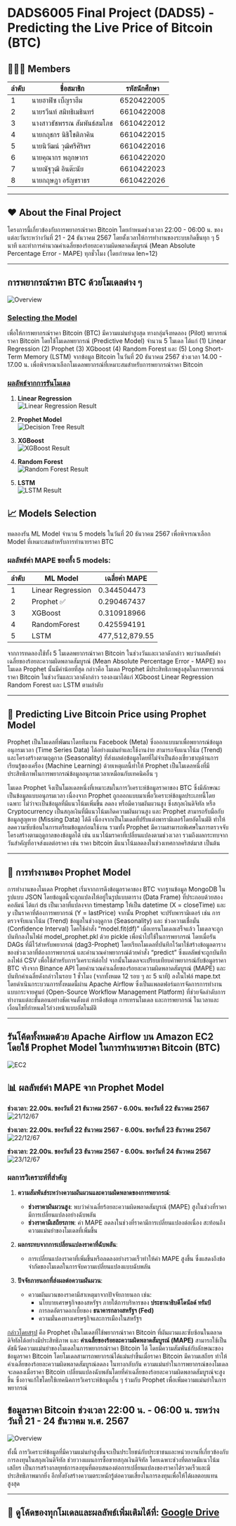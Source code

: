 # DADS6005 Final Project (DADS5) - Predicting the Live Price of Bitcoin (BTC)

## 🧑‍🤝‍🧑 Members
| ลำดับ | ชื่อสมาชิก                   | รหัสนักศึกษา   |
|-------|----------------------------|----------------|
| 1     | นายฮาฟิซ เบ็ญราฮีม        | 6520422005     |
| 2     | นายรวีนท์ สมิทธิเมธินทร์   | 6610422008     |
| 3     | นางสาวธัชพรรณ สัมพันธ์สมโภช | 6610422012   |
| 4     | นายกฤชกร นิธิโชติภาคิน     | 6610422015     |
| 5     | นายนิวัฒน์ วุฒิศรีศิริพร   | 6610422016     |
| 6     | นายคุณากร พฤกษากร         | 6610422020     |
| 7     | นายณัฐวุฒิ อินต๊ะนัย       | 6610422023     |
| 8     | นายกฤษฎา อรัญชราธร        | 6610422026     |

---
## ❤️ About the Final Project

โครงการนี้เกี่ยวข้องกับการพยากรณ์ราคา Bitcoin โดยกำหนดช่วงเวลา 22:00 - 06:00 น. ของแต่ละวันระหว่างวันที่ 21 - 24 ธันวาคม 2567 โดยตั้งเวลาให้การทำงานของระบบเกิดขึ้นทุก ๆ 5 นาที และทำการคำนวณค่าเฉลี่ยของร้อยละความผิดพลาดสัมบูรณ์ (Mean Absolute Percentage Error - MAPE) ทุกชั่วโมง (โดยกำหนด len=12)

---
## การพยากรณ์ราคา BTC ด้วยโมเดลต่าง ๆ
![Overview](https://drive.google.com/uc?id=1f9ldfmz2gUWrgVchHNrQ8q9-hw-44iEN)

### <ins>  Selecting the Model </ins>
เพื่อให้การพยากรณ์ราคา Bitcoin (BTC) มีความแม่นยำสูงสุด ทางกลุ่มจึงทดลอง  (Pilot) พยากรณ์ราคา Bitcoin โดยใช้โมเดลพยากรณ์ (Predictive Model) จำนวน 5 โมเดล ได้แก่ (1) Linear Regression (2) Prophet (3) XGboost (4) Random Forest และ (5) Long Short-Term Memory (LSTM) จากข้อมูล Bitcoin ในวันที่ 20 ธันวาคม 2567 ช่วงเวลา 14.00 - 17.00 น. เพื่อพิจารณาเลือกโมเดลพยากรณ์ที่เหมาะสมสำหรับการพยากรณ์ราคา Bitcoin 

### <ins> ผลลัพธ์จากการรันโมเดล </ins>

1. **Linear Regression**  
   ![Linear Regression Result](https://drive.google.com/uc?id=1WaCaEiWSx5lahe--ZyHhfEW_5bw8VsHe)

2. **Prophet Model**  
   ![Decision Tree Result](https://drive.google.com/uc?id=1kLjx5wbf_SUw4tbYBS8OBgWtTh4c3QCY)

3. **XGBoost**  
   ![XGBoost Result](https://drive.google.com/uc?id=19qIAhTvp-4uQpVqjRoJsURy0oZP5EtQ7)

4. **Random Forest**  
   ![Random Forest Result](https://drive.google.com/uc?id=1AeYVEQ01OekuTwwJMK6gCRJz5mgrxuI6)

5. **LSTM**  
   ![LSTM Result](https://drive.google.com/uc?id=1ZlicYoEMlmfCIOELqmDPbtKtgU3L2NB2)


## 📈 Models Selection
ทดลองรัน ML Model จำนวน 5 models ในวันที่ 20 ธันวาคม 2567 เพื่อพิจารณาเลือก Model ที่เหมาะสมสำหรับการทำนายราคา BTC

### ผลลัพธ์ค่า MAPE ของทั้ง 5 models:
| ลำดับ | ML Model             | เฉลี่ยค่า MAPE       |
|-------|----------------------|--------------------|
| 1     | Linear Regression    | 0.344504473       |
| 2     | Prophet ✅            | 0.290467437       |
| 3     | XGBoost              | 0.310918966       |
| 4     | RandomForest         | 0.425594191       |
| 5     | LSTM                 | 477,512,879.55    |

จากการทดลองใช้ทั้ง 5 โมเดลพยากรณ์ราคา Bitcoin ในช่วงวันและเวลาดังกล่าว พบว่าผลลัพธ์ค่าเฉลี่ยของร้อยละความผิดพลาดสัมบูรณ์ (Mean Absolute Percentage Error - MAPE) ของโมเดล Prophet นั้นมีค่าน้อยที่สุด กล่าวคือ โมเดล Prophet มีประสิทธิภาพสูงสุดในการพยากรณ์ราคา Bitcoin ในช่วงวันและเวลาดังกล่าว รองลงมาได้แก่ XGboost Linear Regression Random Forest และ LSTM ตามลำดับ

---

## 🌟 Predicting Live Bitcoin Price using Prophet Model 

Prophet เป็นโมเดลที่พัฒนาโดยทีมงาน Facebook (Meta) ซึ่งออกแบบมาเพื่อพยากรณ์ข้อมูลอนุกรมเวลา (Time Series Data) ได้อย่างแม่นยำและใช้งานง่าย สามารถจับแนวโน้ม (Trend) และโครงสร้างตามฤดูกาล (Seasonality) ที่ส่งผลต่อข้อมูลโดยที่ไม่จำเป็นต้องเชี่ยวชาญด้านการเรียนรู้ของเครื่อง (Machine Learning) ด้วยเหตุผลนี้ทำให้ Prophet เป็นโมเดลหนึ่งที่มีประสิทธิภาพในการพยากรณ์ข้อมูลอนุกรมเวลาเหมือนกับเทคนิคอื่น ๆ

โมเดล Prophet จึงเป็นโมลเดลหนึ่งที่เหมาะสมในการวิเคราะห์ข้อมูลราคาของ BTC ซึ่งมีลักษณะเป็นข้อมูลแบบอนุกรมเวลา เนื่องจาก Prophet ถูกออกแบบมาเพื่อวิเคราะห์ข้อมูลประเภทนี้โดยเฉพาะ ไม่ว่าจะเป็นข้อมูลที่มีแนวโน้มเพิ่มขึ้น ลดลง หรือมีความผันผวนสูง ซึ่งสกุลเงินดิจิทัล หรือ Cryptocurrency เป็นสกุลเงินที่มีแนวโน้มเกิดความผันผวนสูง และ Prophet สามารถรับมือกับข้อมูลสูญหาย (Missing Data) ได้ดี เนื่องจากเป็นโมเดลที่ปรับแต่งพารามิเตอร์โดยอัตโนมัติ ทำให้ลดความซับซ้อนในการเตรียมข้อมูลก่อนใช้งาน รวมทั้ง Prophet มีความสามารถพิเศษในการตรวจจับโครงสร้างตามฤดูกาลของข้อมูลได้ เช่น แนวโน้มราคาที่เปลี่ยนแปลงตามช่วงเวลา รวมถึงผลกระทบจากวันสำคัญที่อาจส่งผลต่อราคา เช่น ราคา bitcoin มีแนวโน้มลดลงในช่วงเทศกาลคริสต์มาส เป็นต้น


---

## 🔮 การทำงานของ Prophet Model

การทำงานของโมเดล Prophet เริ่มจากการดึงข้อมูลราคาของ BTC จากฐานข้อมูล MongoDB ในรูปแบบ JSON โดยข้อมูลนี้จะถูกแปลงให้อยู่ในรูปแบบตาราง (Data Frame) ที่ประกอบด้วยสองคอลัมน์ ได้แก่ ds เป็นเวลาที่แปลงจาก timestamp ให้เป็น datetime (X = closeTime) และ y เป็นราคาที่ต้องการพยากรณ์ (Y = lastPrice) จากนั้น Prophet จะปรับพารามิเตอร์ เช่น การตรวจจับแนวโน้ม (Trend) ข้อมูลในช่วงฤดูกาล (Seasonality) และ ช่วงความเชื่อมั่น (Confidence Interval) โดยใช้คำสั่ง “model.fit(df)” เมื่อเทรนโมเดลเสร็จแล้ว โมเดลจะถูกบันทึกลงในไฟล์ model_prophet.pkl ด้วย pickle เพื่อนำไปใช้ในการพยากรณ์  โดยเมื่อรัน DAGs ที่มีไว้สำหรับพยากรณ์ (dag3-Prophet) โดยเรียกโมเดลที่บันทึกไว้มาใช้สร้างข้อมูลตารางของช่วงเวลาที่ต้องการพยากรณ์ และคำนวณค่าพยากรณ์ด้วยคำสั่ง “predict” ซึ่งผลลัพธ์จะถูกบันทึกลงไฟล์ CSV เพื่อใช้สำหรับการวิเคราะห์ต่อไป จากนั้นโมเดลจะเปรียบเทียบค่าพยากรณ์กับข้อมูลราคา BTC จริงจาก Binance API โดยคำนวณค่าเฉลี่ยของร้อยละความผิดพลาดสัมบูรณ์ (MAPE) และบันทึกค่าเฉลี่ยดังกล่าวในรอบ 1 ชั่วโมง (จากทั้งหมด 12 รอบ ๆ ละ 5 นาที) ลงในไฟล์ mape.txt โดยดำเนินกระบวนการทั้งหมดนี้ผ่าน Apache Airflow ซึ่งเป็นแพลตฟอร์มการจัดการการทำงานแบบกระจายศูนย์ (Open-Source Workflow Management Platform) ที่ช่วยจัดลำดับการทำงานแต่ละขั้นตอนอย่างชัดเจนตั้งแต่ การดึงข้อมูล การเทรนโมเดล และการพยากรณ์ ในเวลาและเงื่อนไขที่กำหนดไว้ล่วงหน้าแบบอัตโนมัติ

---
## รันโค้ดทั้งหมดด้วย Apache Airflow บน Amazon EC2 โดยใช้ Prophet Model ในการทำนายราคา Bitcoin (BTC)
![EC2](https://drive.google.com/uc?id=1dMTXIcNaa914zBxZm_qTu7C-je5MIzmd)


## 📊 ผลลัพธ์ค่า MAPE จาก Prophet Model

**ช่วงเวลา: 22.00น. ของวันที่ 21 ธันวาคม 2567 - 6.00น. ของวันที่ 22 ธันวาคม 2567**  
   ![21/12/67](https://drive.google.com/uc?id=1y-LmiSZlzC6S0aPdDUq3r_kTQRXAV0jh)

**ช่วงเวลา: 22.00น. ของวันที่ 22 ธันวาคม 2567 - 6.00น. ของวันที่ 23 ธันวาคม 2567**  
   ![22/12/67](https://drive.google.com/uc?id=1up1v7taT9rSKYBhyaI9GpyfLnOsaMrp8)

**ช่วงเวลา: 22.00น. ของวันที่ 23 ธันวาคม 2567 - 6.00น. ของวันที่ 24 ธันวาคม 2567**  
   ![23/12/67](https://drive.google.com/uc?id=19RU94p3jKaBHfF9Agtq_dBbwxN9sNF-s)

### ผลการวิเคราะห์ที่สำคัญ

1. **ความสัมพันธ์ระหว่างความผันผวนและความผิดพลาดของการพยากรณ์**:
   - **ช่วงราคาผันผวนสูง**: พบว่าค่าเฉลี่ยร้อยละความผิดพลาดสัมบูรณ์ (MAPE) สูงในช่วงที่ราคามีการเปลี่ยนแปลงอย่างฉับพลัน
   - **ช่วงราคามีเสถียรภาพ**: ค่า MAPE ลดลงในช่วงที่ราคามีการเปลี่ยนแปลงต่อเนื่อง สะท้อนถึงความแม่นยำของโมเดลที่เพิ่มขึ้น

2. **ผลกระทบจากการเปลี่ยนแปลงราคาที่ฉับพลัน**:
   - การเปลี่ยนแปลงราคาที่เพิ่มขึ้นหรือลดลงอย่างรวดเร็วทำให้ค่า MAPE สูงขึ้น ซึ่งแสดงถึงข้อจำกัดของโมเดลในการจับความเปลี่ยนแปลงแบบฉับพลัน

3. **ปัจจัยภายนอกที่ส่งผลต่อความผันผวน**:
   - ความผันผวนของราคามีสาเหตุมาจากปัจจัยภายนอก เช่น:
     - นโยบายเศรษฐกิจของสหรัฐฯ ภายใต้การบริหารของ **ประธานาธิบดีโดนัลด์ ทรัมป์**
     - การลดอัตราดอกเบี้ยของ **ธนาคารกลางสหรัฐฯ (Fed)**
     - ความมั่นคงทางเศรษฐกิจและการเมืองในสหรัฐฯ
    
<ins> กล่าวโดยสรุป</ins> คือ Prophet เป็นโมเดลที่ใช้พยากรณ์ราคา Bitcoin ที่ผันผวนและซับซ้อนในตลาดดิจิทัลได้อย่างมีประสิทธิภาพ และ **ค่าเฉลี่ยของร้อยละความผิดพลาดสัมบูรณ์ (MAPE)** สามารถใช้เป็นดัชนีวัดความแม่นยำของโมเดลในการพยากรณ์ราคา Bitcoin ได้ โดยมีความสัมพันธ์กับลักษณะของข้อมูลราคา Bitcoin โดยโมเดลสามารถพยากรณ์ได้แม่นยำขึ้นเมื่อราคา Bitcoin มีความเสถียร ทำให้ค่าเฉลี่ยของร้อยละความผิดพลาดสัมบูรณ์ลดลง ในทางกลับกัน ความแม่นยำในการพยากรณ์ของโมเดลจะลดลงเมื่อราคา Bitcoin เปลี่ยนแปลงฉับพลันโดยที่ค่าเฉลี่ยของร้อยละความผิดพลาดสัมบูรณ์จะสูงขึ้น ซึ่งอาจแก้ไขโดยใช้เทคนิคการวิเคราะห์ข้อมูลอื่น ๆ ร่วมกับ Prophet เพื่อเพิ่มความแม่นยำในการพยากรณ์ 

## ข้อมูลราคา Bitcoin ช่วงเวลา 22:00 น. - 06:00 น. ระหว่างวันที่ 21 - 24 ธันวาคม พ.ศ. 2567
![Overview](https://drive.google.com/uc?id=1oWz3KGCbxEzxho9VB_2PncsK-0C7sxay)

ทั้งนี้ การวิเคราะห์ข้อมูลที่มีความแม่นยำสูงขึ้นจะเป็นประโยชน์กับประชาชนและหน่วยงานที่เกี่ยวข้องกับการลงทุนในสกุลเงินดิจิทัล ช่วยวางแผนการซื้อขายสกุลเงินดิจิทัล โดยเฉพาะช่วงที่ตลาดมีแนวโน้มเสถียร เป็นการสร้างกลยุทธ์การลงทุนที่ตอบสนองต่อการเปลี่ยนแปลงของราคาได้รวดเร็วและมีประสิทธิภาพมากยิ่ง อีกทั้งยังสร้างความตระหนักรู้ต่อความเสี่ยงในการลงทุนเพื่อให้ได้ผลตอบแทนสูงสุด

---
**🔗 ดูโค้ดของทุกโมเดลและผลลัพธ์เพิ่มเติมได้ที่:** [Google Drive](https://drive.google.com/drive/folders/1lQ6NR8OigIGuQdr0qaoaRkhmaGkv70ux?usp=sharing )
---
